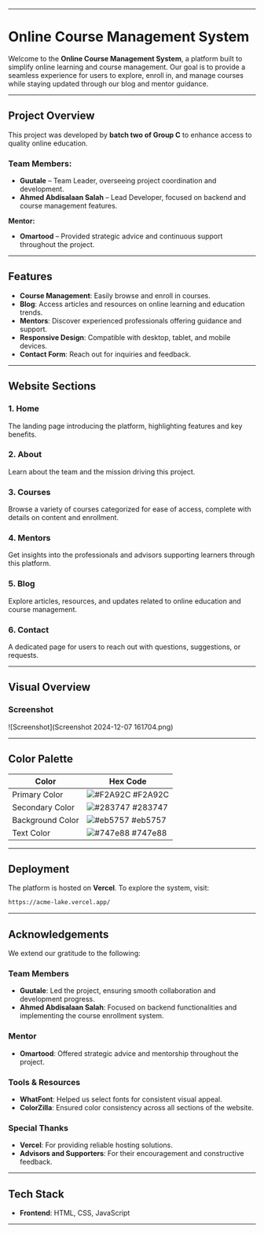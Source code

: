 
---

# Online Course Management System  
Welcome to the **Online Course Management System**, a platform built to simplify online learning and course management. Our goal is to provide a seamless experience for users to explore, enroll in, and manage courses while staying updated through our blog and mentor guidance.  

---

## Project Overview  

This project was developed by **batch two of Group C** to enhance access to quality online education.  

### Team Members:  
- **Guutale** – Team Leader, overseeing project coordination and development.  
- **Ahmed Abdisalaan Salah** – Lead Developer, focused on backend and course management features.  

**Mentor:**  
- **Omartood** – Provided strategic advice and continuous support throughout the project.  

---

## Features  

- **Course Management**: Easily browse and enroll in courses.  
- **Blog**: Access articles and resources on online learning and education trends.  
- **Mentors**: Discover experienced professionals offering guidance and support.  
- **Responsive Design**: Compatible with desktop, tablet, and mobile devices.  
- **Contact Form**: Reach out for inquiries and feedback.  

---

## Website Sections  

### 1. **Home**  
   The landing page introducing the platform, highlighting features and key benefits.  

### 2. **About**  
   Learn about the team and the mission driving this project.  

### 3. **Courses**  
   Browse a variety of courses categorized for ease of access, complete with details on content and enrollment.  

### 4. **Mentors**  
   Get insights into the professionals and advisors supporting learners through this platform.  

### 5. **Blog**  
   Explore articles, resources, and updates related to online education and course management.  

### 6. **Contact**  
   A dedicated page for users to reach out with questions, suggestions, or requests.  

---

## Visual Overview  

### Screenshot  
![Screenshot](Screenshot 2024-12-07 161704.png)

---

## Color Palette  

| **Color**        | **Hex Code**                                                      |  
|-------------------|------------------------------------------------------------------|  
| Primary Color     | ![#F2A92C](https://via.placeholder.com/10/F2A92C?text=+) #F2A92C |  
| Secondary Color   | ![#283747](https://via.placeholder.com/10/283747?text=+) #283747 |  
| Background Color  | ![#eb5757](https://via.placeholder.com/10/eb5757?text=+) #eb5757 |  
| Text Color        | ![#747e88](https://via.placeholder.com/10/747e88?text=+) #747e88 |  

---

## Deployment  

The platform is hosted on **Vercel**. To explore the system, visit:  

```bash  
https://acme-lake.vercel.app/  
```  

---

## Acknowledgements  

We extend our gratitude to the following:  

### **Team Members**  
- **Guutale**: Led the project, ensuring smooth collaboration and development progress.  
- **Ahmed Abdisalaan Salah**: Focused on backend functionalities and implementing the course enrollment system.  

### **Mentor**  
- **Omartood**: Offered strategic advice and mentorship throughout the project.  

### **Tools & Resources**  
- **WhatFont**: Helped us select fonts for consistent visual appeal.  
- **ColorZilla**: Ensured color consistency across all sections of the website.  

### **Special Thanks**  
- **Vercel**: For providing reliable hosting solutions.  
- **Advisors and Supporters**: For their encouragement and constructive feedback.  

---

## Tech Stack  

- **Frontend**: HTML, CSS, JavaScript  

---  